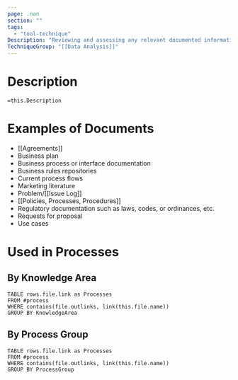 ```yaml
---
page: .nan
section: ""
tags:
  - "tool-technique"
Description: "Reviewing and assessing any relevant documented information. Elicit requirements by analyzing existing documentation and identifying information relevant to the requirements."
TechniqueGroup: "[[Data Analysis]]"
---
```

# Description
`=this.Description`
# Examples of Documents
- [[Agreements]]
- Business plan
- Business process or interface documentation
- Business rules repositories
- Current process flows
- Marketing literature
- Problem/[[Issue Log]]
- [[Policies, Processes, Procedures]]
- Regulatory documentation such as laws, codes, or ordinances, etc.
- Requests for proposal
- Use cases
# Used in Processes
## By Knowledge Area
```dataview
TABLE rows.file.link as Processes
FROM #process 
WHERE contains(file.outlinks, link(this.file.name))
GROUP BY KnowledgeArea
```
## By Process Group
```dataview
TABLE rows.file.link as Processes
FROM #process 
WHERE contains(file.outlinks, link(this.file.name))
GROUP BY ProcessGroup
```

